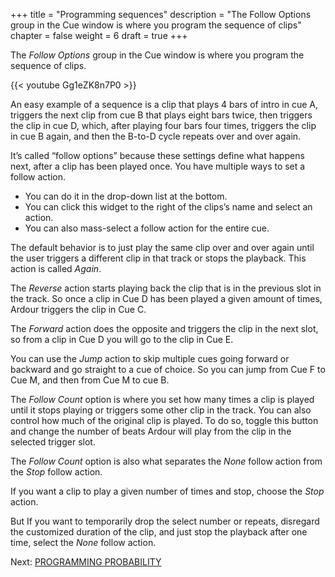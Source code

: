 +++
title = "Programming sequences"
description = "The Follow Options group in the Cue window is where you program the sequence of clips"
chapter = false
weight = 6
draft = true
+++

The _Follow Options_ group in the Cue window is where you program the sequence of clips.

{{< youtube Gg1eZK8n7P0 >}}

An easy example of a sequence is a clip that plays 4 bars of intro in cue A, triggers the next clip from cue B that plays eight bars twice, then triggers the clip in cue D, which, after playing four bars four times, triggers the clip in cue B again, and then the B-to-D cycle repeats over and over again.

<!-- FIXME SCREENSHOT -->

It’s called “follow options” because these settings define what happens next, after a clip has been played once. You have multiple ways to set a follow action.

- You can do it in the drop-down list at the bottom.
- You can click this widget to the right of the clips’s name and select an action.
- You can also mass-select a follow action for the entire cue.

The default behavior is to just play the same clip over and over again until the user triggers a different clip in that track or stops the playback. This action is called _Again_.

The _Reverse_ action starts playing back the clip that is in the previous slot in the track. So once a clip in Cue D has been played a given amount of times, Ardour triggers the clip in Cue C.

The _Forward_ action does the opposite and triggers the clip in the next slot, so from a clip in Cue D you will go to the clip in Cue E.

You can use the _Jump_ action to skip multiple cues going forward or backward and go straight to a cue of choice. So you can jump from Cue F to Cue M, and then from Cue M to cue B.

The _Follow Count_ option is where you set how many times a clip is played until it stops playing or triggers some other clip in the track. You can also control how much of the original clip is played. To do so, toggle this button and change the number of beats Ardour will play from the clip in the selected trigger slot.

The _Follow Count_ option is also what separates the _None_ follow action from the _Stop_ follow action.

If you want a clip to play a given number of times and stop, choose the _Stop_ action.

But If you want to temporarily drop the select number or repeats, disregard the customized duration of the clip, and just stop the playback after one time, select the _None_ follow action.

Next: [PROGRAMMING PROBABILITY](../programming-probability/)
